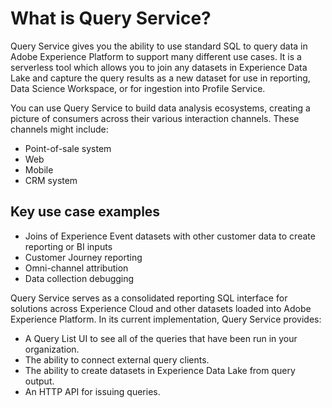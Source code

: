 # What is Query Service?

Query Service gives you the ability to use standard SQL to query data in Adobe Experience Platform to support many different use cases. It is a serverless tool which allows you to join any datasets in Experience Data Lake and capture the query results as a new dataset for use in reporting, Data Science Workspace, or for ingestion into Profile Service. 

You can use Query Service to build data analysis ecosystems, creating a picture of consumers across their various interaction channels. These channels might include:

* Point-of-sale system
* Web
* Mobile
* CRM system

## Key use case examples
* Joins of Experience Event datasets with other customer data to create reporting or BI inputs
* Customer Journey reporting
* Omni-channel attribution
* Data collection debugging

Query Service serves as a consolidated reporting SQL interface for solutions across Experience Cloud and other datasets loaded into Adobe Experience Platform. In its current implementation, Query Service provides:

* A Query List UI to see all of the queries that have been run in your organization.
* The ability to connect external query clients.
* The ability to create datasets in Experience Data Lake from query output.
* An HTTP API for issuing queries.
